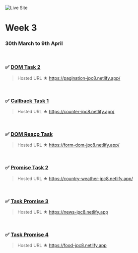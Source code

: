 ![Live Site](https://img.shields.io/badge/Site-Live-green)

# Week 3

### 30th March to 9th April

<br>

  ### ✅  [DOM Task 2](DOM_Task_2)
      
   > Hosted URL ★ https://pagination-jpc8.netlify.app/
   <br>

  ### ✅  [Callback Task 1](callback-task-1)
      
   > Hosted URL ★  https://counter-jpc8.netlify.app/
<br>

  ### ✅  [DOM Reacp Task](DOMreacp-task)
      
   > Hosted URL ★ https://form-dom-jpc8.netlify.app/
   <br>
   
  ### ✅  [Promise Task 2](promise-task-2)
      
   > Hosted URL ★ https://country-weather-jpc8.netlify.app/
   <br>
   
  ### ✅  [Task Promise 3](task-promise-3)
      
   > Hosted URL ★ https://news-jpc8.netlify.app
   <br>
   
  ### ✅ [Task Promise 4](Task-promise-4)
     
   > Hosted URL ★ https://food-jpc8.netlify.app
   
